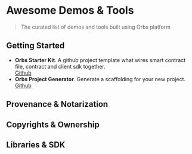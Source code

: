# Awesome Demos & Tools
> The curated list of demos and tools built using Orbs platform

## Getting Started

* **Orbs Starter Kit**. A github project template what wires smart contract file, contract and client sdk together. <br> [Github](https://github.com/orbs-network/orbs-starter-kit)
* **Orbs Project Generator**. Generate a scaffolding for your new project. <br> [Github](https://github.com/orbs-network/orbs-project-generator)

## Provenance & Notarization

## Copyrights & Ownership

## Libraries & SDK
